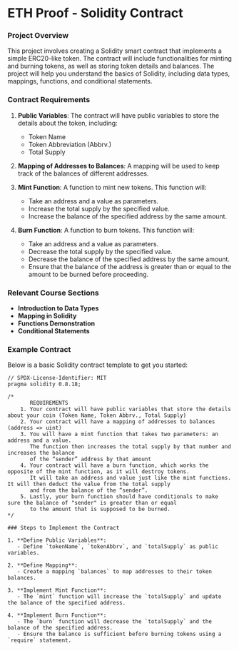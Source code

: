 # ETH Proof - Solidity Contract

### Project Overview
This project involves creating a Solidity smart contract that implements a simple ERC20-like token. The contract will include functionalities for minting and burning tokens, as well as storing token details and balances. The project will help you understand the basics of Solidity, including data types, mappings, functions, and conditional statements.

### Contract Requirements
1. **Public Variables**: The contract will have public variables to store the details about the token, including:
   - Token Name
   - Token Abbreviation (Abbrv.)
   - Total Supply

2. **Mapping of Addresses to Balances**: A mapping will be used to keep track of the balances of different addresses.

3. **Mint Function**: A function to mint new tokens. This function will:
   - Take an address and a value as parameters.
   - Increase the total supply by the specified value.
   - Increase the balance of the specified address by the same amount.

4. **Burn Function**: A function to burn tokens. This function will:
   - Take an address and a value as parameters.
   - Decrease the total supply by the specified value.
   - Decrease the balance of the specified address by the same amount.
   - Ensure that the balance of the address is greater than or equal to the amount to be burned before proceeding.

### Relevant Course Sections
- **Introduction to Data Types**
- **Mapping in Solidity**
- **Functions Demonstration**
- **Conditional Statements**

### Example Contract
Below is a basic Solidity contract template to get you started:

```solidity
// SPDX-License-Identifier: MIT
pragma solidity 0.8.18;

/*
       REQUIREMENTS
    1. Your contract will have public variables that store the details about your coin (Token Name, Token Abbrv., Total Supply)
    2. Your contract will have a mapping of addresses to balances (address => uint)
    3. You will have a mint function that takes two parameters: an address and a value. 
       The function then increases the total supply by that number and increases the balance 
       of the “sender” address by that amount
    4. Your contract will have a burn function, which works the opposite of the mint function, as it will destroy tokens. 
       It will take an address and value just like the mint functions. It will then deduct the value from the total supply 
       and from the balance of the “sender”.
    5. Lastly, your burn function should have conditionals to make sure the balance of "sender" is greater than or equal 
       to the amount that is supposed to be burned.
*/

### Steps to Implement the Contract

1. **Define Public Variables**:
   - Define `tokenName`, `tokenAbbrv`, and `totalSupply` as public variables.
  
2. **Define Mapping**:
   - Create a mapping `balances` to map addresses to their token balances.
  
3. **Implement Mint Function**:
   - The `mint` function will increase the `totalSupply` and update the balance of the specified address.
  
4. **Implement Burn Function**:
   - The `burn` function will decrease the `totalSupply` and the balance of the specified address.
   - Ensure the balance is sufficient before burning tokens using a `require` statement.
